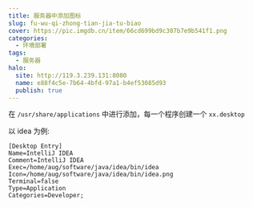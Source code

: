 ```yaml
---
title: 服务器中添加图标
slug: fu-wu-qi-zhong-tian-jia-tu-biao
cover: https://pic.imgdb.cn/item/66cd699bd9c307b7e9b541f1.png
categories:
  - 环境部署
tags:
  - 服务器
halo:
  site: http://119.3.239.131:8080
  name: e88f4c5e-7b64-4bfd-97a1-b4ef53085d93
  publish: true
---
```

在 `/usr/share/applications` 中进行添加，每一个程序创建一个 `xx.desktop`

以 idea 为例:

```shell
[Desktop Entry]
Name=IntelliJ IDEA
Comment=IntelliJ IDEA
Exec=/home/aug/software/java/idea/bin/idea
Icon=/home/aug/software/java/idea/bin/idea.png
Terminal=false
Type=Application
Categories=Developer;
```



